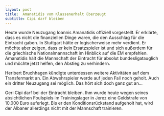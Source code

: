 ```yaml
---
layout: post
title:  Amanatidis vom Klassenerhalt überzeugt
subtitle: Cipi darf bleiben
---
```


Heute wurde Neuzugang Ioannis Amanatidis offiziell vorgestellt. Er erklärte, dass es nicht die finanziellen Dinge waren, die den Ausschlag für die Eintracht gaben. In Stuttgart hätte er logischerweise mehr verdient. Er möchte aber zeigen, dass er kein Ersatzspieler ist und sich außerdem für die griechische Nationalmannschaft im Hinblick auf die EM empfehlen. Amanatidis hält die Mannschaft der Eintracht für absolut bundesligatauglich und möchte jetzt helfen, den Abstieg zu verhindern.

Heribert Bruchhagen kündigte unterdessen weitere Aktivitäten auf dem Transfermarkt an. Ein Abwehrspieler werde auf jeden Fall noch geholt. Auch ein dritter Neuzugang sei möglich. Das hört sich doch ganz gut an...

Geri Cipi darf bei der Eintracht bleiben. Ihm wurde heute wegen seines absichtlichen Foulspiels im Trainingslager in Jerez eine Geldstrafe von 10.000 Euro auferlegt. Bis er den Konditionsrückstand aufgeholt hat, wird der Albaner allerdings nicht mit der Mannschaft trainieren.
